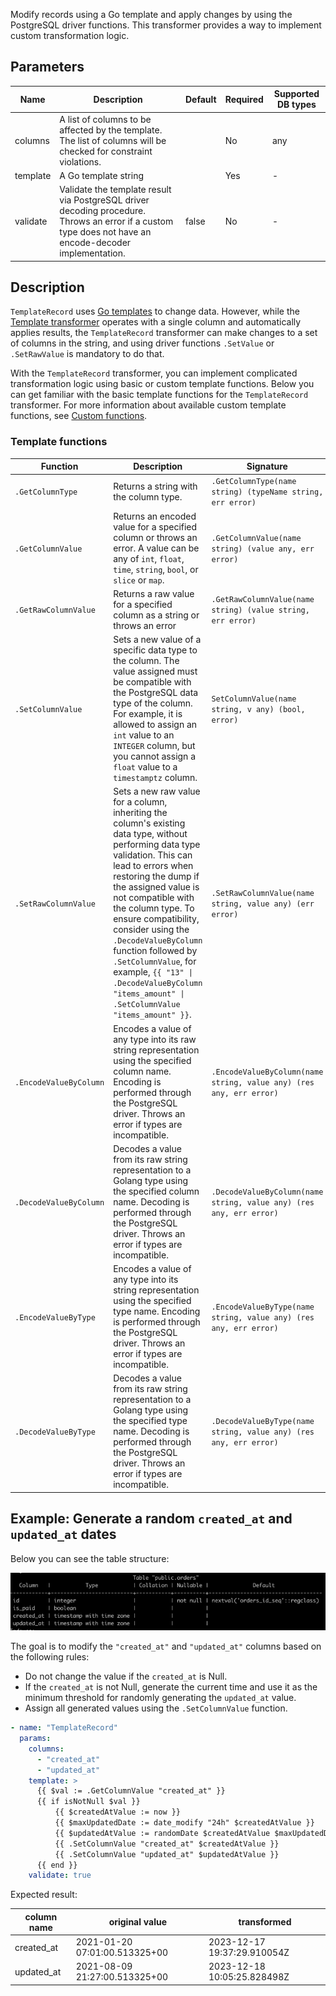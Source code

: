 Modify records using a Go template and apply changes by using the PostgreSQL driver functions. This transformer provides a way to implement custom transformation logic.

## Parameters

| Name     | Description                                                                                                                                                     | Default | Required | Supported DB types |
|----------|-----------------------------------------------------------------------------------------------------------------------------------------------------------------|---------|----------|--------------------|
| columns  | A list of columns to be affected by the template. The list of columns will be checked for constraint violations.                              |         | No       | any                |
| template | A Go template string                                                                                                                                            |         | Yes      | -                  |
| validate | Validate the template result via PostgreSQL driver decoding procedure. Throws an error if a custom type does not have an encode-decoder implementation. | false   | No       | -                  |

## Description

`TemplateRecord` uses [Go templates](https://pkg.go.dev/text/template) to change data. However, while the [Template transformer](./template.md) operates with a single column and automatically applies results, the `TemplateRecord` transformer can make changes to a set of columns in the string, and using driver functions `.SetValue` or `.SetRawValue` is mandatory to do that.

With the `TemplateRecord` transformer, you can implement complicated transformation logic using basic or custom template functions. Below you can get familiar with the basic template functions for the `TemplateRecord` transformer. For more information about available custom template functions, see [Custom functions](custom_functions/index.md).

### Template functions

| Function               | Description                                                                                                                                                                                                                                                                                                                                                                                                                                          | Signature                                                           |
|------------------------|------------------------------------------------------------------------------------------------------------------------------------------------------------------------------------------------------------------------------------------------------------------------------------------------------------------------------------------------------------------------------------------------------------------------------------------------------|---------------------------------------------------------------------|
| `.GetColumnType`       | Returns a string with the column type.                                                                                                                                                                                                                                                                                                                                                                                                               | `.GetColumnType(name string) (typeName string, err error)`          |
| `.GetColumnValue`      | Returns an encoded value for a specified column or throws an error. A value can be any of `int`, `float`, `time`, `string`, `bool`, or `slice` or `map`.                                                                                                                                                                                                                                                                                             | `.GetColumnValue(name string) (value any, err error)`               |
| `.GetRawColumnValue`   | Returns a raw value for a specified column as a string or throws an error                                                                                                                                                                                                                                                                                                                                                                            | `.GetRawColumnValue(name string) (value string, err error)`         |
| `.SetColumnValue`      | Sets a new value of a specific data type to the column. The value assigned must be compatible with the PostgreSQL data type of the column. For example, it is allowed to assign an `int` value to an `INTEGER` column, but you cannot assign a `float` value to a `timestamptz` column.                                                                                                                                                              | `SetColumnValue(name string, v any) (bool, error)`                  |
| `.SetRawColumnValue`   | Sets a new raw value for a column, inheriting the column's existing data type, without performing data type validation. This can lead to errors when restoring the dump if the assigned value is not compatible with the column type. To ensure compatibility, consider using the `.DecodeValueByColumn` function followed by `.SetColumnValue`, for example, `{{ "13" \| .DecodeValueByColumn "items_amount" \| .SetColumnValue "items_amount" }}`. | `.SetRawColumnValue(name string, value any) (err error)`            |
| `.EncodeValueByColumn` | Encodes a value of any type into its raw string representation using the specified column name. Encoding is performed through the PostgreSQL driver. Throws an error if types are incompatible.                                                                                                                                                                                                                                                      | `.EncodeValueByColumn(name string, value any) (res any, err error)` |
| `.DecodeValueByColumn` | Decodes a value from its raw string representation to a Golang type using the specified column name. Decoding is performed through the PostgreSQL driver. Throws an error if types are incompatible.                                                                                                                                                                                                                                                 | `.DecodeValueByColumn(name string, value any) (res any, err error)` |
| `.EncodeValueByType`   | Encodes a value of any type into its string representation using the specified type name. Encoding is performed through the PostgreSQL driver. Throws an error if types are incompatible.                                                                                                                                                                                                                                                            | `.EncodeValueByType(name string, value any) (res any, err error)`   |
| `.DecodeValueByType`   | Decodes a value from its raw string representation to a Golang type using the specified type name. Decoding is performed through the PostgreSQL driver. Throws an error if types are incompatible.                                                                                                                                                                                                                                                   | `.DecodeValueByType(name string, value any) (res any, err error)`   |

## Example: Generate a random `created_at` and `updated_at` dates

Below you can see the table structure:

![img.png](../../assets/built_in_transformers/orders-schema.png)

The goal is to modify the `"created_at"` and `"updated_at"` columns based on the following rules:

* Do not change the value if the `created_at` is Null.
* If the `created_at` is not Null, generate the current time and use it as the minimum threshold for randomly
  generating the `updated_at` value.
* Assign all generated values using the `.SetColumnValue` function.


```yaml title="Template transformer example"
- name: "TemplateRecord"
  params:
    columns:
      - "created_at"
      - "updated_at"
    template: >
      {{ $val := .GetColumnValue "created_at" }}
      {{ if isNotNull $val }}
          {{ $createdAtValue := now }}
          {{ $maxUpdatedDate := date_modify "24h" $createdAtValue }}
          {{ $updatedAtValue := randomDate $createdAtValue $maxUpdatedDate }}
          {{ .SetColumnValue "created_at" $createdAtValue }}
          {{ .SetColumnValue "updated_at" $updatedAtValue }}
      {{ end }}
    validate: true
```

Expected result:

| column name | original value                | transformed                 |
|-------------|-------------------------------|-----------------------------|
| created_at  | 2021-01-20 07:01:00.513325+00 | 2023-12-17 19:37:29.910054Z |
| updated_at  | 2021-08-09 21:27:00.513325+00 | 2023-12-18 10:05:25.828498Z |
